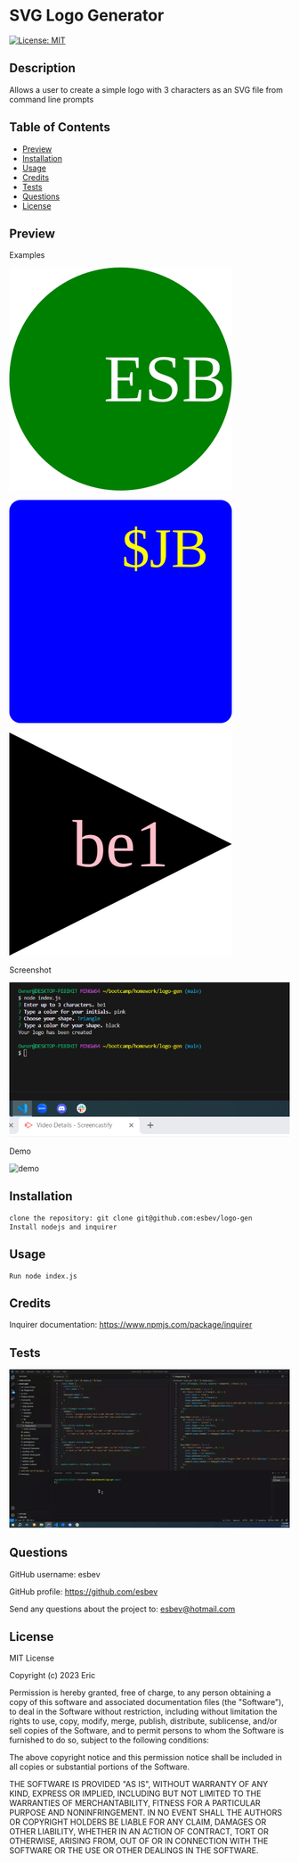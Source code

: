 # SVG Logo Generator

[![License: MIT](https://img.shields.io/badge/License-MIT-yellow.svg)](https://opensource.org/licenses/MIT)

## Description

Allows a user to create a simple logo with 3 characters as an SVG file from command line prompts

## Table of Contents
- [Preview](#preview)
- [Installation](#installation)
- [Usage](#usage)
- [Credits](#credits)
- [Tests](#tests)
- [Questions](#questions)
- [License](#license)

## Preview

Examples

![circle](./examples/circle.svg)

![square](./examples/square.svg)

![triangle](./examples/triangle.svg)

Screenshot

![SS](./images/ss.png)

Demo

![demo](./videos/project-demo.gif)

## Installation

    clone the repository: git clone git@github.com:esbev/logo-gen
    Install nodejs and inquirer

## Usage

    Run node index.js

## Credits

Inquirer documentation: https://www.npmjs.com/package/inquirer

## Tests

![test](./videos/shape-tests.gif)

## Questions

GitHub username: esbev

GitHub profile: https://github.com/esbev

Send any questions about the project to: esbev@hotmail.com

## License

MIT License

Copyright (c) 2023 Eric

Permission is hereby granted, free of charge, to any person obtaining a copy
of this software and associated documentation files (the "Software"), to deal
in the Software without restriction, including without limitation the rights
to use, copy, modify, merge, publish, distribute, sublicense, and/or sell
copies of the Software, and to permit persons to whom the Software is
furnished to do so, subject to the following conditions:

The above copyright notice and this permission notice shall be included in all
copies or substantial portions of the Software.

THE SOFTWARE IS PROVIDED "AS IS", WITHOUT WARRANTY OF ANY KIND, EXPRESS OR
IMPLIED, INCLUDING BUT NOT LIMITED TO THE WARRANTIES OF MERCHANTABILITY,
FITNESS FOR A PARTICULAR PURPOSE AND NONINFRINGEMENT. IN NO EVENT SHALL THE
AUTHORS OR COPYRIGHT HOLDERS BE LIABLE FOR ANY CLAIM, DAMAGES OR OTHER
LIABILITY, WHETHER IN AN ACTION OF CONTRACT, TORT OR OTHERWISE, ARISING FROM,
OUT OF OR IN CONNECTION WITH THE SOFTWARE OR THE USE OR OTHER DEALINGS IN THE
SOFTWARE.